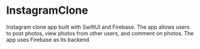 # InstagramClone
Instagram clone app built with SwiftUI and Firebase. The app allows users to post photos, view photos from other users, and comment on photos. The app uses Firebase as its backend
